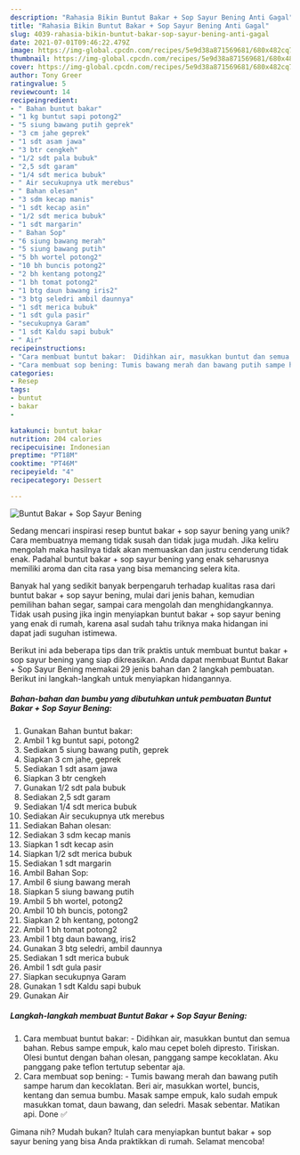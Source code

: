 ```yaml
---
description: "Rahasia Bikin Buntut Bakar + Sop Sayur Bening Anti Gagal"
title: "Rahasia Bikin Buntut Bakar + Sop Sayur Bening Anti Gagal"
slug: 4039-rahasia-bikin-buntut-bakar-sop-sayur-bening-anti-gagal
date: 2021-07-01T09:46:22.479Z
image: https://img-global.cpcdn.com/recipes/5e9d38a871569681/680x482cq70/buntut-bakar-sop-sayur-bening-foto-resep-utama.jpg
thumbnail: https://img-global.cpcdn.com/recipes/5e9d38a871569681/680x482cq70/buntut-bakar-sop-sayur-bening-foto-resep-utama.jpg
cover: https://img-global.cpcdn.com/recipes/5e9d38a871569681/680x482cq70/buntut-bakar-sop-sayur-bening-foto-resep-utama.jpg
author: Tony Greer
ratingvalue: 5
reviewcount: 14
recipeingredient:
- " Bahan buntut bakar"
- "1 kg buntut sapi potong2"
- "5 siung bawang putih geprek"
- "3 cm jahe geprek"
- "1 sdt asam jawa"
- "3 btr cengkeh"
- "1/2 sdt pala bubuk"
- "2,5 sdt garam"
- "1/4 sdt merica bubuk"
- " Air secukupnya utk merebus"
- " Bahan olesan"
- "3 sdm kecap manis"
- "1 sdt kecap asin"
- "1/2 sdt merica bubuk"
- "1 sdt margarin"
- " Bahan Sop"
- "6 siung bawang merah"
- "5 siung bawang putih"
- "5 bh wortel potong2"
- "10 bh buncis potong2"
- "2 bh kentang potong2"
- "1 bh tomat potong2"
- "1 btg daun bawang iris2"
- "3 btg seledri ambil daunnya"
- "1 sdt merica bubuk"
- "1 sdt gula pasir"
- "secukupnya Garam"
- "1 sdt Kaldu sapi bubuk"
- " Air"
recipeinstructions:
- "Cara membuat buntut bakar:  Didihkan air, masukkan buntut dan semua bahan. Rebus sampe empuk, kalo mau cepet boleh dipresto. Tiriskan. Olesi buntut dengan bahan olesan, panggang sampe kecoklatan. Aku panggang pake teflon tertutup sebentar aja."
- "Cara membuat sop bening: Tumis bawang merah dan bawang putih sampe harum dan kecoklatan. Beri air, masukkan wortel, buncis, kentang dan semua bumbu. Masak sampe empuk, kalo sudah empuk masukkan tomat, daun bawang, dan seledri. Masak sebentar. Matikan api. Done ✅"
categories:
- Resep
tags:
- buntut
- bakar
- 

katakunci: buntut bakar  
nutrition: 204 calories
recipecuisine: Indonesian
preptime: "PT18M"
cooktime: "PT46M"
recipeyield: "4"
recipecategory: Dessert

---
```



![Buntut Bakar + Sop Sayur Bening](https://img-global.cpcdn.com/recipes/5e9d38a871569681/680x482cq70/buntut-bakar-sop-sayur-bening-foto-resep-utama.jpg)

Sedang mencari inspirasi resep buntut bakar + sop sayur bening yang unik? Cara membuatnya memang tidak susah dan tidak juga mudah. Jika keliru mengolah maka hasilnya tidak akan memuaskan dan justru cenderung tidak enak. Padahal buntut bakar + sop sayur bening yang enak seharusnya memiliki aroma dan cita rasa yang bisa memancing selera kita.

Banyak hal yang sedikit banyak berpengaruh terhadap kualitas rasa dari buntut bakar + sop sayur bening, mulai dari jenis bahan, kemudian pemilihan bahan segar, sampai cara mengolah dan menghidangkannya. Tidak usah pusing jika ingin menyiapkan buntut bakar + sop sayur bening yang enak di rumah, karena asal sudah tahu triknya maka hidangan ini dapat jadi suguhan istimewa.




Berikut ini ada beberapa tips dan trik praktis untuk membuat buntut bakar + sop sayur bening yang siap dikreasikan. Anda dapat membuat Buntut Bakar + Sop Sayur Bening memakai 29 jenis bahan dan 2 langkah pembuatan. Berikut ini langkah-langkah untuk menyiapkan hidangannya.

<!--inarticleads1-->

##### Bahan-bahan dan bumbu yang dibutuhkan untuk pembuatan Buntut Bakar + Sop Sayur Bening:

1. Gunakan  Bahan buntut bakar:
1. Ambil 1 kg buntut sapi, potong2
1. Sediakan 5 siung bawang putih, geprek
1. Siapkan 3 cm jahe, geprek
1. Sediakan 1 sdt asam jawa
1. Siapkan 3 btr cengkeh
1. Gunakan 1/2 sdt pala bubuk
1. Sediakan 2,5 sdt garam
1. Sediakan 1/4 sdt merica bubuk
1. Sediakan  Air secukupnya utk merebus
1. Sediakan  Bahan olesan:
1. Sediakan 3 sdm kecap manis
1. Siapkan 1 sdt kecap asin
1. Siapkan 1/2 sdt merica bubuk
1. Sediakan 1 sdt margarin
1. Ambil  Bahan Sop:
1. Ambil 6 siung bawang merah
1. Siapkan 5 siung bawang putih
1. Ambil 5 bh wortel, potong2
1. Ambil 10 bh buncis, potong2
1. Siapkan 2 bh kentang, potong2
1. Ambil 1 bh tomat potong2
1. Ambil 1 btg daun bawang, iris2
1. Gunakan 3 btg seledri, ambil daunnya
1. Sediakan 1 sdt merica bubuk
1. Ambil 1 sdt gula pasir
1. Siapkan secukupnya Garam
1. Gunakan 1 sdt Kaldu sapi bubuk
1. Gunakan  Air




<!--inarticleads2-->

##### Langkah-langkah membuat Buntut Bakar + Sop Sayur Bening:

1. Cara membuat buntut bakar:  - Didihkan air, masukkan buntut dan semua bahan. Rebus sampe empuk, kalo mau cepet boleh dipresto. Tiriskan. Olesi buntut dengan bahan olesan, panggang sampe kecoklatan. Aku panggang pake teflon tertutup sebentar aja.
1. Cara membuat sop bening: - Tumis bawang merah dan bawang putih sampe harum dan kecoklatan. Beri air, masukkan wortel, buncis, kentang dan semua bumbu. Masak sampe empuk, kalo sudah empuk masukkan tomat, daun bawang, dan seledri. Masak sebentar. Matikan api. Done ✅




Gimana nih? Mudah bukan? Itulah cara menyiapkan buntut bakar + sop sayur bening yang bisa Anda praktikkan di rumah. Selamat mencoba!
